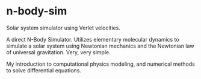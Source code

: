 # n-body-sim

Solar system simulator using Verlet velocities.

A direct N-Body Simulator. Utilizes elementary molecular dynamics to simulate a solar system using Newtonian mechanics and the Newtonian law of universal gravitation. Very, very simple.

My introduction to computational physics modeling, and numerical methods to solve differential equations. 
